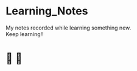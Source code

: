 # Learning_Notes
My notes recorded while learning something new.  
Keep learning!!  
# :ghost: :ghost:
